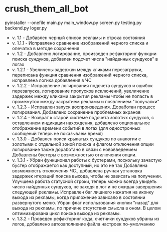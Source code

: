 # crush_them_all_bot

pyinstaller --onefile main.py main_window.py screen.py testing.py backend.py loger.py

* v. 1.1 - Добавлен черный список рекламы и строка состояния
* v. 1.1.1 - Исправлено сравнение изображений черного списка и опечатка в методе сохранения
* v. 1.2 - Добавлено логирование, произведен рефакторинг функции поиска сундуков, добавлен подсчет числа "найденных сундуков" в логах
* v. 1.2.1 - Увеличены задержки между кликами перезагрузки, переписана функция сравнения изображений черного списка, исправлена логика добавления в ЧС
* v. 1.2.2 - Исправление логирования подсчета сундуков и ошибок перезапуска, логирование пропусков исключений, увеличение задержек
                между кликами закрытия рекламы чтобы не попасть в промежуток между закрытием рекламы и появлением "получалки"
* v. 1.2.3 - Исправлен запуск воспроизведения. Доработан процесс логирования. Добавлено сохранение проблемных экранов
* v. 1.2.4 - Возврат к старой системе подсчета золотых сундуков, с оставлением индикации нахождения,
            добавлено опциональное отображение времени событий в логах (для однострочных сообщений теперь не показываем время)
* v. 1.3.0 - Добавлен поиск крылатых сундуков по аналогии с золотыми с отдельной зоной поиска и флагом отключения опции
            логирование также доработано в связи с нововведением
            Добавлены бустеры с возможностью отключения опции.
* v. 1.3.1 - Убран функционал работы с бустерами, поскольку зачастую бустер отображается как доступный, но это не так
            Добавлена возможность отключения ЧС., добавлена ручная установка задержек итераций поиска выхода, чтобы не зависать на получении.
            Улучшена работа статусной строки, теперь можно всегда увидеть число найденных сундуков, не заходя в лог и не ожидая
            завершения следующей рекламы.
            Исправлен баг лишнего нажатия на иконку выхода из рекламы, когда приложение зависало в состоянии развернутого меню.
            Убран флаг использования кнопки "назад" для выхода из рекламы, по причине отсутствия смысла в оном.
            В целом оптимизирована цикл поиска выхода из рекламы.
* v. 1.3.2 - Проведен рефакторинг кода, счетчики сундуков убраны из логов, добавлено автозаполнение файла настроек по-умолчанию